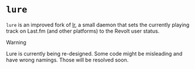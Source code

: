# `lure`

`lure` is an improved fork of [lr](https://codeberg.org/arslee07/lr), a small daemon that sets the currently playing track on Last.fm (and other platforms) to the Revolt user status.

> [!WARNING]
> Lure is currently being re-designed. Some code might be misleading and have wrong namings. Those will be resolved soon.

<!-- ## Installation

Grab a binary from releases or compile it yourself (just `cargo build --release`).

## Configuration

`lure` uses env variables for configuration. Here's a table with all settings:

| Variable name | Required | Default value         | Description                                                                    |
|---------------|----------|-----------------------|--------------------------------------------------------------------------------|
| `LURE_TOKEN`    | +        |                       | Revolt user session token                                                      |
| `LURE_API_KEY`  | +        |                       | Last.fm API key. Create one [here](https://www.last.fm/api/account/create)     |
| `LURE_USER`     | +        |                       | Your Last.fm username                                                          |
| `LURE_DELAY`    | -        | 5                     | Delay between polling in seconds. Minimum of 5 is recommended                  |
| `LURE_TEMPLATE` | -        |`🎵 %ARTIST% – %NAME%`  | Status template when listening to music                                        |
| `LURE_IDLE`     | -        |                       | Status when not listening to music                                             |

Also note that you can define variables in `.env` file. -->
